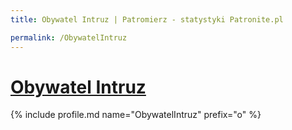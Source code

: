 ```yaml
---
title: Obywatel Intruz | Patromierz - statystyki Patronite.pl

permalink: /ObywatelIntruz
---
```


# [Obywatel Intruz](https://patronite.pl/ObywatelIntruz)

{% include profile.md name="ObywatelIntruz" prefix="o" %}
